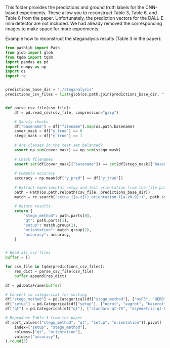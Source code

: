 This folder provides the predictions and ground truth labels for the CNN-based experiments. These allow you to reconstruct Table 3, Table 6, and Table 8 from the paper.
Unfortunately, the prediction vectors for the DALL-E mini detector are not included. We had already removed the corresponding images to make space for more experiments. 

Example how to reconstruct the steganalysis results (Table 3 in the paper):

```python
from pathlib import Path
from glob import glob
from tqdm import tqdm
import pandas as pd
import numpy as np
import os
import re


predictions_base_dir = "./steganalysis"
predictions_csv_files = list(glob(os.path.join(predictions_base_dir, "**", "*.csv.gz"), recursive=True))


def parse_csv_file(csv_file):
    df = pd.read_csv(csv_file, compression="gzip")

    # Sanity checks
    df["basename"] = df["filename"].map(os.path.basename)
    cover_mask = df["y_true"] == 0
    stego_mask = df["y_true"] == 1
    
    # Are classes in the test set balanced?
    assert np.sum(cover_mask) == np.sum(stego_mask)
    
    # Check filenames
    assert set(df[cover_mask]["basename"]) == set(df[stego_mask]["basename"])
    
    # Compute accuracy
    accuracy = np.mean(df["y_pred"] == df["y_true"])
    
    # Extract experimental setup and test orientation from the file path
    path = Path(os.path.relpath(csv_file, predictions_base_dir))
    match = re.search("setup_([a-z]+)_orientation_([a-z0-9]+)", path.stem)
    
    # Return results
    return {
        "stego_method": path.parts[0],
        "qt": path.parts[1],
        "setup": match.group(1),
        "orientation": match.group(2),
        "accuracy": accuracy,
    }


# Read all csv files
buffer = []

for csv_file in tqdm(predictions_csv_files):
    res_dict = parse_csv_file(csv_file)
    buffer.append(res_dict)
    
df = pd.DataFrame(buffer)

# Convert to categorical for sorting
df["stego_method"] = pd.Categorical(df["stego_method"], ["nsF5", "UERD", "J-UNIWARD"])
df["setup"] = pd.Categorical(df["setup"], ["norot", "augrot", "baserot"])
df["qt"] = pd.Categorical(df["qt"], ["standard-qt-75", "asymmetric-qt-80-60"])

# Reproduce Table 3 from the paper
df.sort_values(["stego_method", "qt", "setup", "orientation"]).pivot(
    index=["setup", "stego_method"],
    columns=["qt", "orientation"],
    values=["accuracy"],
).round(3)
```